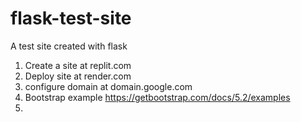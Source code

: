 # flask-test-site
A test site created with flask
1. Create a site at replit.com
2. Deploy site at render.com
3. configure domain at domain.google.com
4. Bootstrap example https://getbootstrap.com/docs/5.2/examples
5. 